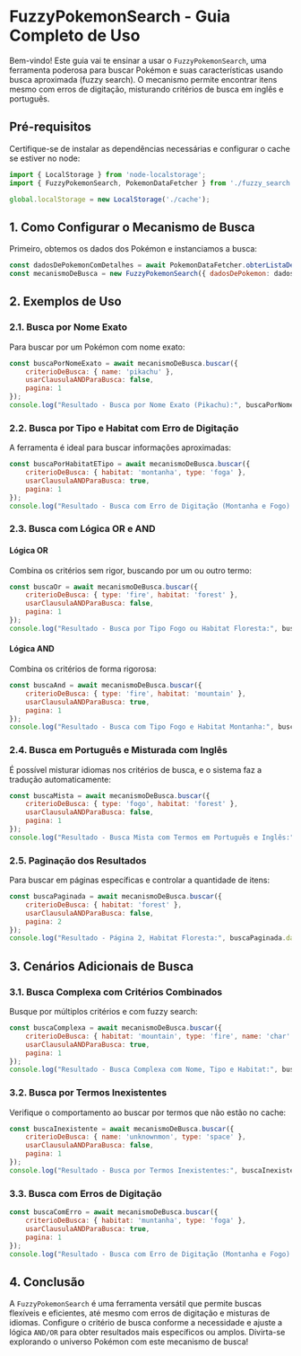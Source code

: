 # FuzzyPokemonSearch - Guia Completo de Uso

Bem-vindo! Este guia vai te ensinar a usar o `FuzzyPokemonSearch`, uma ferramenta poderosa para buscar Pokémon e suas características usando busca aproximada (fuzzy search). O mecanismo permite encontrar itens mesmo com erros de digitação, misturando critérios de busca em inglês e português.

## Pré-requisitos

Certifique-se de instalar as dependências necessárias e configurar o cache se estiver no node:
```javascript
import { LocalStorage } from 'node-localstorage';
import { FuzzyPokemonSearch, PokemonDataFetcher } from './fuzzy_search.js';

global.localStorage = new LocalStorage('./cache');
```

## 1. Como Configurar o Mecanismo de Busca

Primeiro, obtemos os dados dos Pokémon e instanciamos a busca:
```javascript
const dadosDePokemonComDetalhes = await PokemonDataFetcher.obterListaDePokemonComHabitatETipo();
const mecanismoDeBusca = new FuzzyPokemonSearch({ dadosDePokemon: dadosDePokemonComDetalhes, itensPorPagina: 20 });
```

## 2. Exemplos de Uso

### 2.1. Busca por Nome Exato
Para buscar por um Pokémon com nome exato:
```javascript
const buscaPorNomeExato = await mecanismoDeBusca.buscar({
    criterioDeBusca: { name: 'pikachu' },
    usarClausulaANDParaBusca: false,
    pagina: 1
});
console.log("Resultado - Busca por Nome Exato (Pikachu):", buscaPorNomeExato.data);
```

### 2.2. Busca por Tipo e Habitat com Erro de Digitação

A ferramenta é ideal para buscar informações aproximadas:
```javascript
const buscaPorHabitatETipo = await mecanismoDeBusca.buscar({
    criterioDeBusca: { habitat: 'montanha', type: 'foga' },
    usarClausulaANDParaBusca: true,
    pagina: 1
});
console.log("Resultado - Busca com Erro de Digitação (Montanha e Fogo):", buscaPorHabitatETipo.data);
```

### 2.3. Busca com Lógica OR e AND

#### Lógica OR
Combina os critérios sem rigor, buscando por um ou outro termo:
```javascript
const buscaOr = await mecanismoDeBusca.buscar({
    criterioDeBusca: { type: 'fire', habitat: 'forest' },
    usarClausulaANDParaBusca: false,
    pagina: 1
});
console.log("Resultado - Busca por Tipo Fogo ou Habitat Floresta:", buscaOr.data);
```

#### Lógica AND
Combina os critérios de forma rigorosa:
```javascript
const buscaAnd = await mecanismoDeBusca.buscar({
    criterioDeBusca: { type: 'fire', habitat: 'mountain' },
    usarClausulaANDParaBusca: true,
    pagina: 1
});
console.log("Resultado - Busca com Tipo Fogo e Habitat Montanha:", buscaAnd.data);
```

### 2.4. Busca em Português e Misturada com Inglês

É possível misturar idiomas nos critérios de busca, e o sistema faz a tradução automaticamente:
```javascript
const buscaMista = await mecanismoDeBusca.buscar({
    criterioDeBusca: { type: 'fogo', habitat: 'forest' },
    usarClausulaANDParaBusca: false,
    pagina: 1
});
console.log("Resultado - Busca Mista com Termos em Português e Inglês:", buscaMista.data);
```

### 2.5. Paginação dos Resultados

Para buscar em páginas específicas e controlar a quantidade de itens:
```javascript
const buscaPaginada = await mecanismoDeBusca.buscar({
    criterioDeBusca: { habitat: 'forest' },
    usarClausulaANDParaBusca: false,
    pagina: 2
});
console.log("Resultado - Página 2, Habitat Floresta:", buscaPaginada.data);
```

## 3. Cenários Adicionais de Busca

### 3.1. Busca Complexa com Critérios Combinados
Busque por múltiplos critérios e com fuzzy search:
```javascript
const buscaComplexa = await mecanismoDeBusca.buscar({
    criterioDeBusca: { habitat: 'mountain', type: 'fire', name: 'char' },
    usarClausulaANDParaBusca: true,
    pagina: 1
});
console.log("Resultado - Busca Complexa com Nome, Tipo e Habitat:", buscaComplexa.data);
```

### 3.2. Busca por Termos Inexistentes
Verifique o comportamento ao buscar por termos que não estão no cache:
```javascript
const buscaInexistente = await mecanismoDeBusca.buscar({
    criterioDeBusca: { name: 'unknownmon', type: 'space' },
    usarClausulaANDParaBusca: false,
    pagina: 1
});
console.log("Resultado - Busca por Termos Inexistentes:", buscaInexistente.data);
```

### 3.3. Busca com Erros de Digitação
```javascript
const buscaComErro = await mecanismoDeBusca.buscar({
    criterioDeBusca: { habitat: 'muntanha', type: 'foga' },
    usarClausulaANDParaBusca: true,
    pagina: 1
});
console.log("Resultado - Busca com Erro de Digitação (Montanha e Fogo):", buscaComErro.data);
```

## 4. Conclusão

A `FuzzyPokemonSearch` é uma ferramenta versátil que permite buscas flexíveis e eficientes, até mesmo com erros de digitação e misturas de idiomas. Configure o critério de busca conforme a necessidade e ajuste a lógica `AND/OR` para obter resultados mais específicos ou amplos. Divirta-se explorando o universo Pokémon com este mecanismo de busca!
